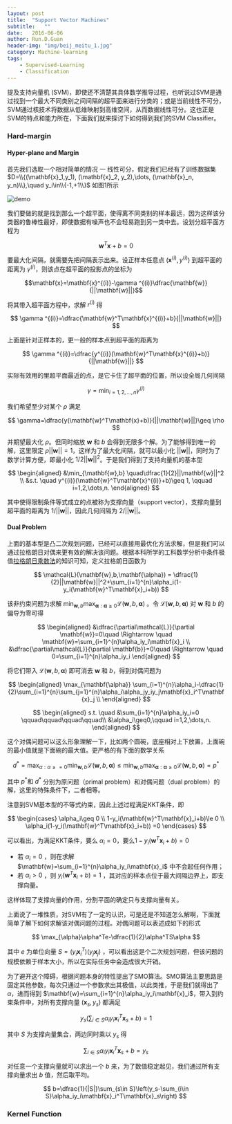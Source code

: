 ```yaml
---
layout: post
title:  "Support Vector Machines"
subtitle:   ""
date:   2016-06-06
author: Run.D.Guan
header-img: "img/beij_meitu_1.jpg"
category: Machine-learning
tags:
    - Supervised-Learning
    - Classification
---
```


提及支持向量机 (SVM)，即使还不清楚其具体数学推导过程，也听说过SVM是通过找到一个最大不同类别之间间隔的超平面来进行分类的；或是当前线性不可分，SVM通过核技术将数据从低维映射到高维空间，从而数据线性可分。这也正是SVM的特点和能力所在，下面我们就来探讨下如何得到我们的SVM Classifier。

### Hard-margin

#### Hyper-plane and Margin

首先我们选取一个相对简单的情况 一 线性可分，假定我们已经有了训练数据集 $D=\\{(\mathbf{x}_1,y_1), (\mathbf{x}_2, y_2),\dots, (\mathbf{x}_n, y_n)\\},\quad  y_i\in\\{-1,+1\\}$ 如图1所示

![demo](http://7xqutp.com1.z0.glb.clouddn.com/svm0.png "图1 间隔与超平面示意图")

我们要做的就是找到那么一个超平面，使得离不同类别的样本最远，因为这样该分类器的鲁棒性最好，即使数据有噪声也不会轻易跑到另一类中去。设划分超平面方程为

$$ \mathbf{w}^T\mathbf{x}+b=0$$

要最大化间隔，就需要先把间隔表示出来。设正样本任意点 $(\mathbf{x}^{(i)}, y^{(i)})$ 到超平面的距离为 $\gamma ^{(i)}$，则该点在超平面的投影点的坐标为

$$\mathbf{x}=\mathbf{x}^{(i)}-\gamma ^{(i)}\dfrac{\mathbf{w}}{||\mathbf{w}||}$$

将其带入超平面方程中，求解 $r^{(i)}$ 得

$$
\gamma ^{(i)}=\dfrac{\mathbf{w}^T\mathbf{x}^{(i)}+b}{||\mathbf{w}||}
$$

上面是针对正样本的，更一般的样本点到超平面的距离为

$$
\gamma ^{(i)}=\dfrac{y^{(i)}(\mathbf{w}^T\mathbf{x}^{(i)}+b)}{||\mathbf{w}||}
$$

实际有效用的里超平面最近的点，是它卡住了超平面的位置，所以设全局几何间隔

$$
\gamma =\min_{i=1,2,\dots,n}\gamma^{(i)}
$$

我们希望至少对某个 $\rho$ 满足

$$
\gamma=\dfrac{y(\mathbf{w}^T\mathbf{x}+b)}{||\mathbf{w}||}\geq \rho
$$

并期望最大化 $\rho$。但同时缩放 $\mathbf{w}$ 和 $b$ 会得到无限多个解。为了能够得到唯一的解，这里限定 $\rho\vert\vert \mathbf{w}\vert\vert=1$，这样为了最大化间隔，就可以最小化 $\vert\vert \mathbf{w}\vert\vert$，同时为了数学计算方便，即最小化 $1/2\vert\vert \mathbf{w}\vert\vert^2$。于是我们得到了支持向量机的基本型

$$
\begin{aligned}
&\min_{\mathbf{w},b} \quad\dfrac{1}{2}||\mathbf{w}||^2 \\
&s.t. \quad y^{(i)}(\mathbf{w}^T\mathbf{x}^{(i)}+b)\geq 1, \qquad i=1,2,\dots,n.
\end{aligned}
$$

其中使得限制条件等式成立的点被称为支撑向量（support vector），支撑向量到超平面的距离为 $1/\vert\vert \mathbf{w}\vert\vert$，因此几何间隔为 $2/\vert\vert \mathbf{w}\vert\vert$。

#### Dual Problem

上面的基本型是凸二次规划问题，已经可以直接用最优化方法求解，但是我们可以通过拉格朗日对偶来更有效的解决该问题。根据本科所学的工科数学分析中条件极值[拉格朗日乘数法](https://en.wikipedia.org/wiki/Lagrange_multiplier)的知识可知，定义拉格朗日函数为

$$
\mathcal{L}(\mathbf{w},b,\mathbf{\alpha}) = \dfrac{1}{2}||\mathbf{w}||^2+\sum_{i=1}^{n}\alpha_i(1-y_i(\mathbf{w}^T\mathbf{x}_i+b))
$$

该非约束问题为求解 $\min_{\mathbf{w},b}\max_{\mathbf{\alpha}:\mathbf{\alpha}\geq0}\mathcal{L}(\mathbf{w},b,\mathbf{\alpha})$  。令 $\mathcal{L}(\mathbf{w},b,\mathbf{\alpha})$ 对 $\mathbf{w}$ 和 $b$ 的偏导为零可得

$$
\begin{aligned}
&\dfrac{\partial\mathcal{L}}{\partial \mathbf{w}}=0\quad \Rightarrow \quad \mathbf{w}=\sum_{i=1}^{n}\alpha_iy_i\mathbf{x}_i \\
&\dfrac{\partial\mathcal{L}}{\partial \mathbf{b}}=0\quad \Rightarrow \quad 0=\sum_{i=1}^{n}\alpha_iy_i
\end{aligned}
$$

将它们带入 $\mathcal{L}(\mathbf{w},b,\mathbf{\alpha})$ 即可消去 $\mathbf{w}$ 和 $b$，得到对偶问题为

$$
\begin{aligned}
\max_{\mathbf{\alpha}} \sum_{i=1}^{n}\alpha_i-\dfrac{1}{2}\sum_{i=1}^{n}\sum_{j=1}^{n}\alpha_i\alpha_jy_iy_j\mathbf{x}_i^T\mathbf{x}_j \\
\end{aligned}
$$

$$
\begin{aligned}
s.t. \quad &\sum_{i=1}^{n}\alpha_iy_i=0 \qquad\qquad\qquad\qquad\\
&\alpha_i\geq0,\qquad i=1,2,\dots,n.
\end{aligned}
$$

这个对偶问题可以这么形象理解一下，比如两个圆碗，底座相对上下放置，上面碗的最小值就是下面碗的最大值。更严格的有下面的数学关系

$$
d^*=\max_{\alpha:\alpha\geq=0}\min_{\mathbf{w},b}\mathcal{L}(\mathbf{w},b,\mathbf{\alpha}) \le \min_{\mathbf{w},b}\max_{\mathbf{\alpha}:\mathbf{\alpha}\geq0}\mathcal{L}(\mathbf{w},b,\mathbf{\alpha}) = p^*
$$

其中 $p^* \text{和 } d^*$ 分别为原问题（primal problem）和对偶问题（dual problem）的解，这里的特殊条件下，二者相等。

注意到SVM基本型的不等式约束，因此上述过程满足KKT条件，即

$$
\begin{cases}
		\alpha_i\geq 0  \\
		1-y_i(\mathbf{w}^T\mathbf{x}_i+b)\le 0  \\
		\alpha_i(1-y_i(\mathbf{w}^T\mathbf{x}_i+b)) =0
\end{cases}
$$

可以看出，为满足KKT条件，要么 $\alpha_i=0$，要么$1-y_i(\mathbf{w}^T\mathbf{x}_i+b)=0$

* 若 $\alpha_i=0$ ，则在求解 $\mathbf{w}=\sum_{i=1}^{n}\alpha_iy_i\mathbf{x}_i$ 中不会起任何作用；
* 若 $\alpha_i>0$ ，则 $y_i(\mathbf{w}^T\mathbf{x}_i+b)=1$ ，其对应的样本点位于最大间隔边界上，即支撑向量。

这样体现了支撑向量的作用，分割平面的确定只与支撑向量有关。

上面说了一堆性质，对SVM有了一定的认识，可是还是不知道怎么解啊，下面就简单了解下如何求解该对偶问题的过程。对偶问题可以表述成如下的形式

$$
\max_{\alpha}\alpha^Te-\dfrac{1}{2}\alpha^TS\alpha
$$

其中 $e$ 为单位向量  $S=(y_i\mathbf{x}_i^T)(y_j\mathbf{x}_j)$ ，可以看出这是个二次规划问题，但该问题的规模依赖于样本大小，所以在实际任务中会造成很大开销。

为了避开这个障碍，根据问题本身的特性提出了SMO算法。SMO算法主要思路是固定其他参数，每次只通过一个参数求出其极值，以此类推，于是我们就得出了 $\alpha$，进而得到           $\mathbf{w}=\sum_{i=1}^{n}\alpha_iy_i\mathbf{x}_i$，带入到约束条件中，对所有支撑向量 $(\mathbf{x}_s,y_s)$ 都满足

$$
y_s(\sum_{i\in S}\alpha_iy_i\mathbf{x}_i^T\mathbf{x}_s+b)=1
$$

其中 $S$ 为支撑向量集合，两边同时乘以 $y_s$ 得

$$
\sum_{i\in S}\alpha_iy_i\mathbf{x}_i^T\mathbf{x}_s+b=y_s
$$

对任意一个支撑向量就可以求出一个 $b$ 来，为了数值稳定起见，我们通过所有支撑向量求出 $b$ 值，然后取平均。

$$
b=\dfrac{1}{|S|}\sum_{s\in S}\left(y_s-\sum_{i\in S}\alpha_iy_i\mathbf{x}_i^T\mathbf{x}_s\right)
$$

### Kernel Function
